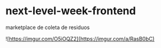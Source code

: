 # next-level-week-frontend
marketplace de coleta de residuos

![https://imgur.com/O5iOQZ2](https://imgur.com/a/RasB0bC)
